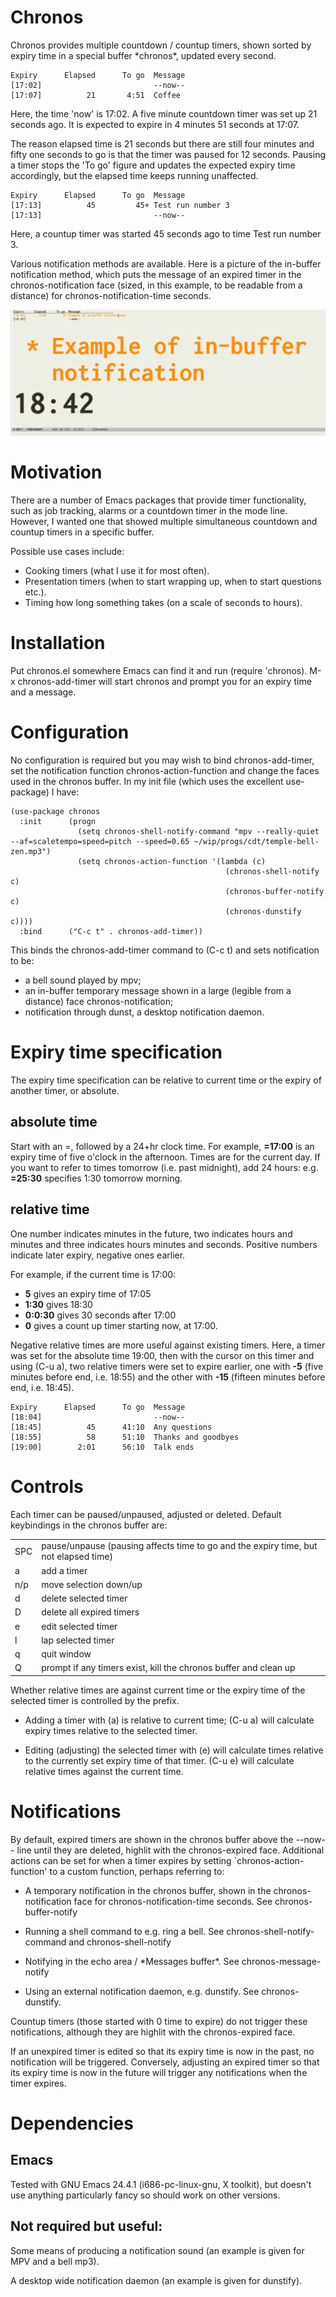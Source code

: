 # Chronos

Chronos provides multiple countdown / countup timers, shown sorted by expiry
time in a special buffer \*chronos\*, updated every second.

    Expiry      Elapsed      To go  Message
    [17:02]                         --now--
    [17:07]          21       4:51  Coffee

Here, the time 'now' is 17:02. A five minute countdown timer was set up 21
seconds ago.  It is expected to expire in 4 minutes 51 seconds at 17:07.

The reason elapsed time is 21 seconds but there are still four minutes and fifty
one seconds to go is that the timer was paused for 12 seconds.  Pausing a timer
stops the 'To go' figure and updates the expected expiry time accordingly, but the
elapsed time keeps running unaffected.

    Expiry      Elapsed      To go  Message
    [17:13]          45         45+ Test run number 3
    [17:13]                         --now--

Here, a countup timer was started 45 seconds ago to time Test run number 3.

Various notification methods are available.  Here is a picture of the in-buffer
notification method, which puts the message of an expired timer in the
chronos-notification face (sized, in this example, to be readable from a
distance) for chronos-notification-time seconds.

![Example of in-buffer notification](example.png "In-buffer notification")

# Motivation

There are a number of Emacs packages that provide timer functionality, such as
job tracking, alarms or a countdown timer in the mode line.  However, I wanted
one that showed multiple simultaneous countdown and countup timers in a specific
buffer.

Possible use cases include:

* Cooking timers (what I use it for most often).
* Presentation timers (when to start wrapping up, when to start questions etc.).
* Timing how long something takes (on a scale of seconds to hours).

# Installation

Put chronos.el somewhere Emacs can find it and run (require 'chronos).  M-x
chronos-add-timer will start chronos and prompt you for an expiry time and a
message.

# Configuration

No configuration is required but you may wish to bind chronos-add-timer, set the
notification function chronos-action-function and change the faces used in the
chronos buffer.  In my init file (which uses the excellent use-package) I have:

    (use-package chronos
      :init      (progn
                   (setq chronos-shell-notify-command "mpv --really-quiet --af=scaletempo=speed=pitch --speed=0.65 ~/wip/progs/cdt/temple-bell-zen.mp3")
                   (setq chronos-action-function '(lambda (c)
                                                    (chronos-shell-notify c)
                                                    (chronos-buffer-notify c)
                                                    (chronos-dunstify c))))
      :bind      ("C-c t" . chronos-add-timer))

This binds the chronos-add-timer command to (C-c t) and sets notification to be:
* a bell sound played by mpv;
* an in-buffer temporary message shown in a large (legible from a distance) face chronos-notification;
* notification through dunst, a desktop notification daemon.

# Expiry time specification

The expiry time specification can be relative to current time or the expiry
of another timer, or absolute.

## absolute time

Start with an =, followed by a 24+hr clock time.  For example, **=17:00** is an
expiry time of five o'clock in the afternoon.  Times are for the current day.
If you want to refer to times tomorrow (i.e. past midnight), add 24 hours:
e.g. **=25:30** specifies 1:30 tomorrow morning.

## relative time

One number indicates minutes in the future, two indicates
hours and minutes and three indicates hours minutes and
seconds.  Positive numbers indicate later expiry, negative
ones earlier.

For example, if the current time is 17:00:
* **5** gives an expiry time of 17:05
* **1:30** gives 18:30
* **0:0:30** gives 30 seconds after 17:00
* **0** gives a count up timer starting now, at 17:00.

Negative relative times are more useful against existing timers.  Here, a timer
was set for the absolute time 19:00, then with the cursor on this timer and
using (C-u a), two relative timers were set to expire earlier, one with **-5**
(five minutes before end, i.e. 18:55) and the other with **-15** (fifteen
minutes before end, i.e. 18:45).

    Expiry      Elapsed      To go  Message 
    [18:04]                         --now--
    [18:45]          45      41:10  Any questions
    [18:55]          58      51:10  Thanks and goodbyes
    [19:00]        2:01      56:10  Talk ends

# Controls

Each timer can be paused/unpaused, adjusted or deleted.  Default keybindings
in the chronos buffer are:

<table>
<tr><td>SPC</td><td>pause/unpause (pausing affects time to go and the expiry time, but not elapsed time)</td></tr>
<tr><td>a  </td><td>add a timer</td></tr>
<tr><td>n/p</td><td>move selection down/up</td></tr>
<tr><td>d  </td><td>delete selected timer</td></tr>
<tr><td>D  </td><td>delete all expired timers</td></tr>
<tr><td>e  </td><td>edit selected timer</td></tr>
<tr><td>l  </td><td>lap selected timer</td></tr>
<tr><td>q  </td><td>quit window</td></tr>
<tr><td>Q  </td><td>prompt if any timers exist, kill the chronos buffer and clean up</td></tr>
</table>

Whether relative times are against current time or the expiry time of the
selected timer is controlled by the prefix.

* Adding a timer with (a) is relative to current time; (C-u a) will
  calculate expiry times relative to the selected timer.

* Editing (adjusting) the selected timer with (e) will calculate times relative
  to the currently set expiry time of that timer.  (C-u e) will calculate
  relative times against the current time.

# Notifications

By default, expired timers are shown in the chronos buffer above the --now--
line until they are deleted, highlit with the chronos-expired face.  Additional
actions can be set for when a timer expires by setting `chronos-action-function'
to a custom function, perhaps referring to:

- A temporary notification in the chronos buffer, shown in the chronos-notification
  face for chronos-notification-time seconds. See chronos-buffer-notify

- Running a shell command to e.g. ring a bell.  See chronos-shell-notify-command and chronos-shell-notify

- Notifying in the echo area / \*Messages buffer\*. See chronos-message-notify

- Using an external notification daemon, e.g. dunstify.  See chronos-dunstify.

Countup timers (those started with 0 time to expire) do not trigger these
notifications, although they are highlit with the chronos-expired face.

If an unexpired timer is edited so that its expiry time is now in the past, no
notification will be triggered.  Conversely, adjusting an expired timer so that
its expiry time is now in the future will trigger any notifications when the
timer expires.

# Dependencies

## Emacs

Tested with GNU Emacs 24.4.1 (i686-pc-linux-gnu, X toolkit), but doesn't use
anything particularly fancy so should work on other versions.

## Not required but useful:

Some means of producing a notification sound (an example is given for MPV and
a bell mp3).

A desktop wide notification daemon (an example is given for dunstify).
